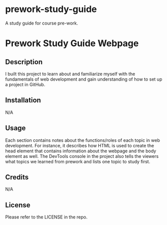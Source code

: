 # prework-study-guide
A study guide for course pre-work.
# Prework Study Guide Webpage

## Description

I built this project to learn about and familiarize myself with the fundamentals of web development and gain understanding of how to set up a project in GitHub.

## Installation

N/A

## Usage

Each section contains notes about the functions/roles of each topic in web development. For instance, it describes how HTML is used to create the head element that contains information about the webpage and the body element as well. The DevTools console in the project also tells the viewers what topics we learned from prework and lists one topic to study first.

## Credits

N/A

## License

Please refer to the LICENSE in the repo.